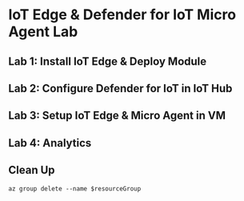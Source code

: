 # IoT Edge & Defender for IoT Micro Agent Lab

## Lab 1: Install IoT Edge & Deploy Module

## Lab 2: Configure Defender for IoT in IoT Hub

## Lab 3: Setup IoT Edge & Micro Agent in VM

## Lab 4: Analytics

## Clean Up
```
az group delete --name $resourceGroup
```



